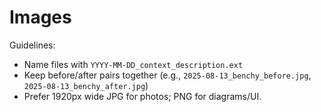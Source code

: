 # Images

Guidelines:
- Name files with `YYYY-MM-DD_context_description.ext`
- Keep before/after pairs together (e.g., `2025-08-13_benchy_before.jpg`, `2025-08-13_benchy_after.jpg`)
- Prefer 1920px wide JPG for photos; PNG for diagrams/UI.
